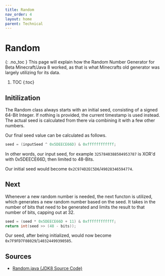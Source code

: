 ```yaml
---
title: Random
nav_order: 4
layout: home
parent: Technical
---
```


# Random
{: .no_toc }
This page will explain how the Random Number Generator for Beta Minecraft/Java 8 worked, as that is what Minecrafts old generator was largely utilizing for its data.

1. TOC
{:toc}

## Initilization
The Random class always starts with an initial seed, consisting of a signed 64-Bit Integer. If nothing is provided, the current timestamp is used instead. The actual seed is calculated from there via combining it with a few other numbers.

Our final seed value can be calculated as follows.

```c
seed = (inputSeed ^ 0x5DEECE66D) & 0xffffffffffff;
```

In other words, our input seed, for example `3257840388504953787` is XOR'd with 0x5DEECE66D, then limited to 48-Bits.

Our initial seed would become `0x2C974D2EC5D6`/`49028346594774`.

## Next
Whenever a new random number is needed, the next functon is utilized, which generates a new random number based on the seed. It takes in the number of bits that need to be generated and limits the result to that number of bits, capping out at 32.

```c
seed = (seed * 0x5DEECE66D + 11) & 0xffffffffffff;
return int(seed >> (48 - bits));
```

Our seed, after being initialized, would now become `0x7F9FD7F08029`/`140324499390505`.

## Sources
- [Random.java (JDK8 Source Code)](https://github.com/openjdk/jdk8u-dev/blob/master/jdk/src/share/classes/java/util/Random.java)